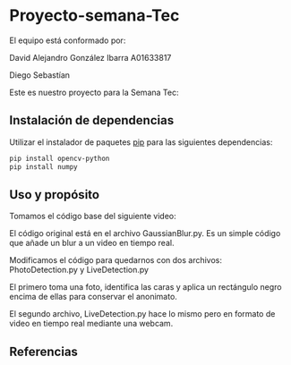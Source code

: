 # Proyecto-semana-Tec

El equipo está conformado por:

David Alejandro González Ibarra A01633817

Diego Sebastían

Este es nuestro proyecto para la Semana Tec: 

## Instalación de dependencias

Utilizar el instalador de paquetes [pip](https://pip.pypa.io/en/stable/) para las siguientes dependencias:

```bash
pip install opencv-python
pip install numpy
```

## Uso y propósito

Tomamos el código base del siguiente video:

El código original está en el archivo GaussianBlur.py. Es un simple código que añade un blur a un video en tiempo real.

Modificamos el código para quedarnos con dos archivos: PhotoDetection.py y LiveDetection.py

El primero toma una foto, identifica las caras y aplica un rectángulo negro encima de ellas para conservar el anonimato.

El segundo archivo, LiveDetection.py hace lo mismo pero en formato de video en tiempo real mediante una webcam. 


## Referencias
